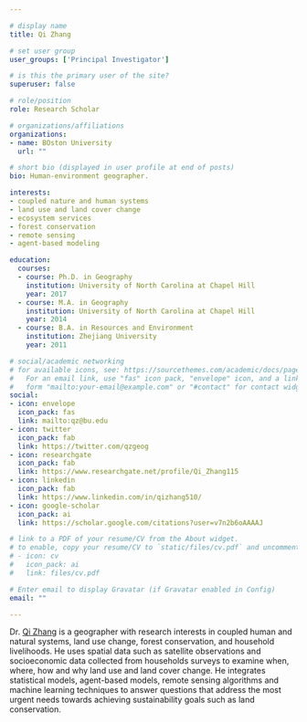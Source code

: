 ```yaml
---

# display name
title: Qi Zhang

# set user group
user_groups: ['Principal Investigator']

# is this the primary user of the site?
superuser: false

# role/position
role: Research Scholar

# organizations/affiliations
organizations:
- name: BOston University
  url: ""

# short bio (displayed in user profile at end of posts)
bio: Human-environment geographer. 

interests:
- coupled nature and human systems
- land use and land cover change
- ecosystem services
- forest conservation
- remote sensing
- agent-based modeling

education:
  courses:
  - course: Ph.D. in Geography
    institution: University of North Carolina at Chapel Hill
    year: 2017
  - course: M.A. in Geography
    institution: University of North Carolina at Chapel Hill
    year: 2014
  - course: B.A. in Resources and Environment
    institution: Zhejiang University
    year: 2011

# social/academic networking
# for available icons, see: https://sourcethemes.com/academic/docs/page-builder/#icons
#   For an email link, use "fas" icon pack, "envelope" icon, and a link in the
#   form "mailto:your-email@example.com" or "#contact" for contact widget.
social:
- icon: envelope
  icon_pack: fas
  link: mailto:qz@bu.edu
- icon: twitter
  icon_pack: fab
  link: https://twitter.com/qzgeog
- icon: researchgate
  icon_pack: fab
  link: https://www.researchgate.net/profile/Qi_Zhang115
- icon: linkedin
  icon_pack: fab
  link: https://www.linkedin.com/in/qizhang510/
- icon: google-scholar
  icon_pack: ai
  link: https://scholar.google.com/citations?user=v7n2b6oAAAAJ

# link to a PDF of your resume/CV from the About widget.
# to enable, copy your resume/CV to `static/files/cv.pdf` and uncomment the lines below.
# - icon: cv
#   icon_pack: ai
#   link: files/cv.pdf

# Enter email to display Gravatar (if Gravatar enabled in Config)
email: ""

---
```


Dr. [Qi Zhang](https://www.qzgeog.com/) is a geographer with research interests in
coupled human and natural systems, land use change, forest conservation, and household livelihoods.
He uses spatial data such as satellite observations and socioeconomic data collected from households surveys
to examine when, where, how and why land use and land cover change. 
He integrates statistical models, agent-based models, remote sensing algorithms and machine learning techniques
to answer questions that address the most urgent needs towards achieving sustainability goals such as land conservation.


